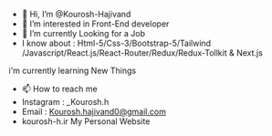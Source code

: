- 👋 Hi, I’m @Kourosh-Hajivand
- 👀 I’m interested in Front-End developer
- 🌱 I’m currently Looking for a Job
- I know about : Html-5/Css-3/Bootstrap-5/Tailwind
/Javascript/React.js/React-Router/Redux/Redux-Tollkit & Next.js

i'm currently learning New Things 

- 📫 How to reach me 
- Instagram : _Kourosh.h
- Email : Kourosh.hajivand0@gmail.com
- kourosh-h.ir My Personal Website
